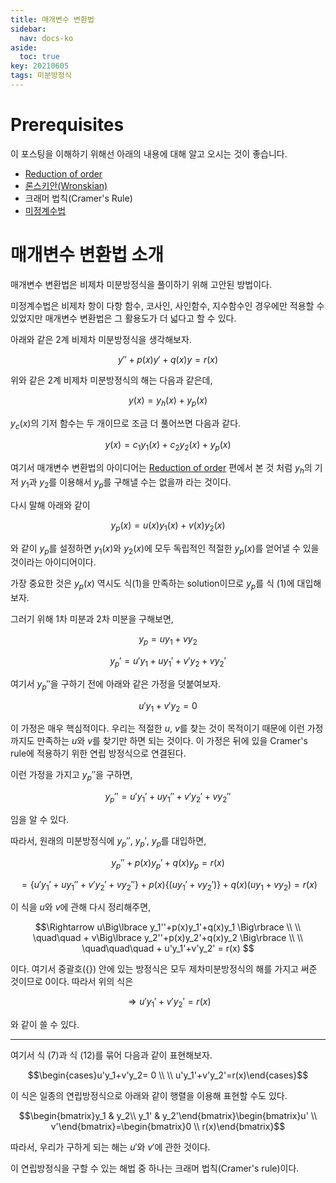 ```yaml
---
title: 매개변수 변환법
sidebar:
  nav: docs-ko
aside:
  toc: true
key: 20210605
tags: 미분방정식
---
```


# Prerequisites

이 포스팅을 이해하기 위해선 아래의 내용에 대해 알고 오시는 것이 좋습니다.

* [Reduction of order](https://angeloyeo.github.io/2021/06/03/reduction_of_order.html)
* [론스키안(Wronskian)](https://angeloyeo.github.io/2019/10/10/Wronskian.html)
* 크래머 법칙(Cramer's Rule)
* [미정계수법](https://angeloyeo.github.io/2021/06/04/undetermined_coefficients.html)

# 매개변수 변환법 소개

매개변수 변환법은 비제차 미분방정식을 풀이하기 위해 고안된 방법이다.

미정계수법은 비제차 항이 다항 함수, 코사인, 사인함수, 지수함수인 경우에만 적용할 수 있었지만 매개변수 변환법은 그 활용도가 더 넓다고 할 수 있다.

아래와 같은 2계 비제차 미분방정식을 생각해보자.

$$y''+p(x)y'+q(x)y=r(x)$$

위와 같은 2계 비제차 미분방정식의 해는 다음과 같은데,

$$y(x) = y_h(x) + y_p(x)$$

$y_c(x)$의 기저 함수는 두 개이므로 조금 더 풀어쓰면 다음과 같다.

$$y(x)=c_1y_1(x)+c_2y_2(x)+y_p(x)$$

여기서 매개변수 변환법의 아이디어는 [Reduction of order](https://angeloyeo.github.io/2021/06/03/reduction_of_order.html) 편에서 본 것 처럼 $y_h$의 기저 $y_1$과 $y_2$를 이용해서 $y_p$를 구해낼 수는 없을까 라는 것이다.

다시 말해 아래와 같이

$$y_p(x) = u(x)y_1(x) + v(x)y_2(x)$$

와 같이 $y_p$를 설정하면 $y_1(x)$와 $y_2(x)$에 모두 독립적인 적절한 $y_p(x)$를 얻어낼 수 있을 것이라는 아이디어이다.

가장 중요한 것은 $y_p(x)$ 역시도 식(1)을 만족하는 solution이므로 $y_p$를 식 (1)에 대입해보자.

그러기 위해 1차 미분과 2차 미분을 구해보면,

$$y_p=uy_1+vy_2$$

$$y_p'=u'y_1+uy_1'+v'y_2+vy_2'$$

여기서 $y_p''$을 구하기 전에 아래와 같은 가정을 덧붙여보자.

$$u'y_1+v'y_2 = 0$$

이 가정은 매우 핵심적이다. 우리는 적절한 $u$, $v$를 찾는 것이 목적이기 때문에 이런 가정까지도 만족하는 $u$와 $v$를 찾기만 하면 되는 것이다. 이 가정은 뒤에 있을 Cramer's rule에 적용하기 위한 연립 방정식으로 연결된다.

이런 가정을 가지고 $y_p''$을 구하면,

$$y_p'' = u'y_1'+uy_1''+v'y_2'+vy_2''$$

임을 알 수 있다.

따라서, 원래의 미분방정식에 $y_p''$, $y_p'$, $y_p$를 대입하면,

$$y_p''+p(x)y_p'+q(x)y_p=r(x)$$

$$=\Big\lbrace u'y_1'+uy_1''+v'y_2'+vy_2''\Big\rbrace+p(x)\Big\lbrace (uy_1'+vy_2')\Big\rbrace + q(x)(uy_1+vy_2) = r(x)$$

이 식을 $u$와 $v$에 관해 다시 정리해주면,

$$\Rightarrow u\Big\lbrace y_1''+p(x)y_1'+q(x)y_1 \Big\rbrace
\\ \\
\quad\quad + v\Big\lbrace y_2''+p(x)y_2'+q(x)y_2 \Big\rbrace
\\ \\
\quad\quad\quad + u'y_1'+v'y_2' = r(x)
$$

이다. 여기서 중괄호($\lbrace\rbrace$) 안에 있는 방정식은 모두 제차미분방정식의 해를 가지고 써준 것이므로 0이다. 따라서 위의 식은 

$$\Rightarrow u'y_1'+v'y_2'=r(x)$$

와 같이 쓸 수 있다.

---

여기서 식 (7)과 식 (12)를 묶어 다음과 같이 표현해보자.

$$\begin{cases}u'y_1+v'y_2= 0 \\ \\ u'y_1'+v'y_2'=r(x)\end{cases}$$

이 식은 일종의 연립방정식으로 아래와 같이 행렬을 이용해 표현할 수도 있다.

$$\begin{bmatrix}y_1 & y_2\\ y_1' & y_2'\end{bmatrix}\begin{bmatrix}u' \\ v'\end{bmatrix}=\begin{bmatrix}0 \\ r(x)\end{bmatrix}$$

따라서, 우리가 구하게 되는 해는 $u'$와 $v'$에 관한 것이다.

이 연립방정식을 구할 수 있는 해법 중 하나는 크래머 법칙(Cramer's rule)이다.